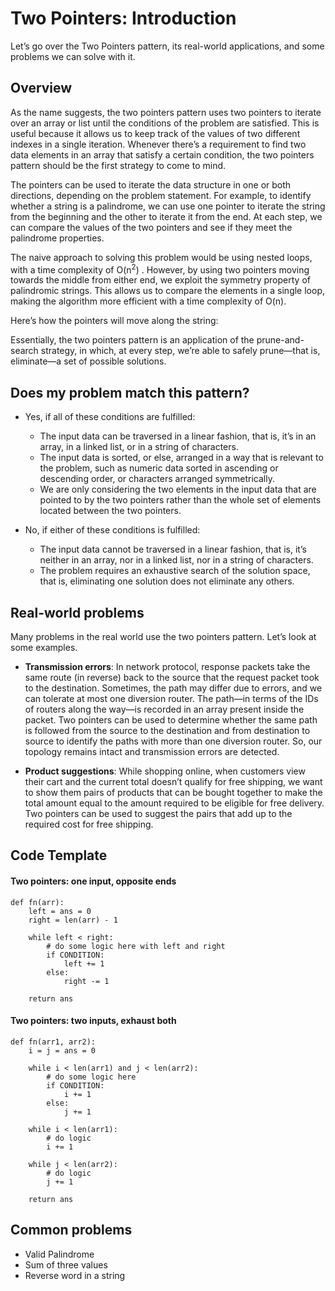 # Two Pointers: Introduction

Let’s go over the Two Pointers pattern, its real-world applications, and some problems we can solve with it.

## Overview

As the name suggests, the two pointers pattern uses two pointers to iterate over an array or list until the conditions of the problem are satisfied. This is useful because it allows us to keep track of the values of two different indexes in a single iteration. Whenever there’s a requirement to find two data elements in an array that satisfy a certain condition, the two pointers pattern should be the first strategy to come to mind.

The pointers can be used to iterate the data structure in one or both directions, depending on the problem statement. For example, to identify whether a string is a palindrome, we can use one pointer to iterate the string from the beginning and the other to iterate it from the end. At each step, we can compare the values of the two pointers and see if they meet the palindrome properties.

The naive approach to solving this problem would be using nested loops, with a time complexity of
O(n<sup>2</sup>)
. However, by using two pointers moving towards the middle from either end, we exploit the symmetry property of palindromic strings. This allows us to compare the elements in a single loop, making the algorithm more efficient with a time complexity of
O(n).

Here’s how the pointers will move along the string:


Essentially, the two pointers pattern is an application of the prune-and-search strategy, in which, at every step, we’re able to safely prune—that is, eliminate—a set of possible solutions.

## Does my problem match this pattern?

- Yes, if all of these conditions are fulfilled:
    - The input data can be traversed in a linear fashion, that is, it’s in an array, in a linked list, or in a string of characters.
    - The input data is sorted, or else, arranged in a way that is relevant to the problem, such as numeric data sorted in ascending or descending order, or characters arranged symmetrically.
    - We are only considering the two elements in the input data that are pointed to by the two pointers rather than the whole set of elements located between the two pointers.

-   No, if either of these conditions is fulfilled:
    - The input data cannot be traversed in a linear fashion, that is, it’s neither in an array, nor in a linked list, nor in a string of characters.
    - The problem requires an exhaustive search of the solution space, that is, eliminating one solution does not eliminate any others.


## Real-world problems
Many problems in the real world use the two pointers pattern. Let’s look at some examples.

- <b>Transmission errors</b>: In network protocol, response packets take the same route (in reverse) back to the source that the request packet took to the destination. Sometimes, the path may differ due to errors, and we can tolerate at most one diversion router. The path—in terms of the IDs of routers along the way—is recorded in an array present inside the packet. Two pointers can be used to determine whether the same path is followed from the source to the destination and from destination to source to identify the paths with more than one diversion router. So, our topology remains intact and transmission errors are detected.

- <b>Product suggestions</b>: While shopping online, when customers view their cart and the current total doesn’t qualify for free shipping, we want to show them pairs of products that can be bought together to make the total amount equal to the amount required to be eligible for free delivery. Two pointers can be used to suggest the pairs that add up to the required cost for free shipping.

## Code Template

#### Two pointers: one input, opposite ends

```
def fn(arr):
    left = ans = 0
    right = len(arr) - 1

    while left < right:
        # do some logic here with left and right
        if CONDITION:
            left += 1
        else:
            right -= 1
    
    return ans
```

#### Two pointers: two inputs, exhaust both

```
def fn(arr1, arr2):
    i = j = ans = 0

    while i < len(arr1) and j < len(arr2):
        # do some logic here
        if CONDITION:
            i += 1
        else:
            j += 1
    
    while i < len(arr1):
        # do logic
        i += 1
    
    while j < len(arr2):
        # do logic
        j += 1
    
    return ans

```

## Common problems

- Valid Palindrome
- Sum of three values
- Reverse word in a string
